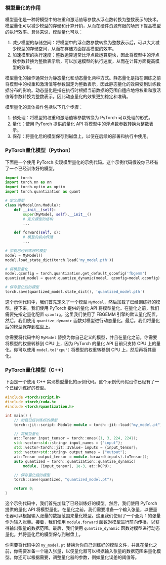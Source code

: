 ### 模型量化的作用

模型量化是一种将模型中的权重和激活值等参数从浮点数转换为整数表示的技术。模型量化可以减少模型的存储和计算开销，从而在硬件资源有限的场景下提高模型的执行效率。具体来说，模型量化可以：

1. 减少模型的存储空间：将模型中的浮点数参数转换为整数表示后，可以大大减少模型的存储空间，从而在存储方面提高模型的效率。
2. 加速模型的执行速度：整数运算通常比浮点数运算更快，因此将模型中的浮点数参数转换为整数表示后，可以加速模型的执行速度，从而在计算方面提高模型的效率。

模型量化的操作通常分为静态量化和动态量化两种方式。静态量化是指在训练之前将模型中的权重和激活值等参数固定为整数表示，因此静态量化的效果受到训练数据分布的影响。动态量化是指在执行时根据当前数据的范围自适应地将权重和激活值等参数转换为整数表示，因此动态量化的效果更加稳定和准确。

模型量化的具体操作包括以下几个步骤：

1. 预处理：将模型的权重和激活值等参数转换为 PyTorch 可以处理的形式。
2. 量化：使用 PyTorch 提供的量化 API 将模型中的浮点数参数转换为整数表示。
3. 保存：将量化后的模型保存到磁盘上，以便在后续的部署和执行中使用。

### PyTorch量化模型（Python）

下面是一个使用 PyTorch 实现模型量化的示例代码。这个示例代码假设你已经有了一个已经训练好的模型。

```python
import torch
import torch.nn as nn
import torch.optim as optim
import torch.quantization as quant

# 定义模型
class MyModel(nn.Module):
    def __init__(self):
        super(MyModel, self).__init__()
        # 定义模型的结构
        ...

    def forward(self, x):
        # 模型的前向传播
        ...

# 加载已经训练好的模型
model = MyModel()
model.load_state_dict(torch.load('my_model.pth'))

# 将模型量化
model.qconfig = torch.quantization.get_default_qconfig('fbgemm')
quantized_model = quant.quantize_dynamic(model, qconfig=model.qconfig)

# 保存量化后的模型
torch.save(quantized_model.state_dict(), 'quantized_model.pth')

```

这个示例代码中，我们首先定义了一个模型 `MyModel`，然后加载了已经训练好的模型。接下来，我们使用 PyTorch 提供的量化 API 将模型量化。在量化之前，我们需要先指定量化配置 `qconfig`。这里我们使用了 FBGEMM 引擎的默认量化配置。然后，我们使用 `quantize_dynamic` 函数对模型进行动态量化。最后，我们将量化后的模型保存到磁盘上。

你需要将代码中的 `MyModel` 替换为你自己定义的模型，并且在量化之前，你需要将模型的权重转移到 CPU 上，因为 PyTorch 的量化 API 目前只支持 CPU 上的量化。你可以使用 `model.to('cpu')` 将模型的权重转移到 CPU 上，然后再将其量化。

### PyTorch量化模型（C++）

下面是一个使用 C++ 实现模型量化的示例代码。这个示例代码假设你已经有了一个已经训练好的模型。

```cpp
#include <torch/script.h>
#include <torch/cuda.h>
#include <torch/quantization.h>

int main() {
    // 加载已经训练好的模型
    torch::jit::script::Module module = torch::jit::load("my_model.pt");

    // 将模型量化
    at::Tensor input_tensor = torch::ones({1, 3, 224, 224});
    std::vector<std::string> input_names = {"input"};
    std::vector<torch::jit::IValue> inputs = {input_tensor};
    std::vector<std::string> output_names = {"output"};
    at::Tensor output_tensor = module.forward(inputs).toTensor();
    auto quantized = torch::quantization::quantize_dynamic(
        module, {input_tensor}, 1e-3, at::kCPU);

    // 保存量化后的模型
    torch::save(quantized, "quantized_model.pt");

    return 0;
}

```

这个示例代码中，我们首先加载了已经训练好的模型。然后，我们使用 PyTorch 提供的量化 API 将模型量化。在量化之前，我们需要准备一个输入张量，以便量化器可以根据输入张量的数据范围来量化模型。这里我们使用了一个全为 1 的张量作为输入张量。接着，我们使用 `module.forward` 函数对模型进行前向传播，以获得输出张量的数据范围。最后，我们使用 `quantize_dynamic` 函数对模型进行动态量化，并将量化后的模型保存到磁盘上。

你需要将代码中的 `my_model.pt` 替换为你自己训练好的模型文件，并且在量化之前，你需要准备一个输入张量，以便量化器可以根据输入张量的数据范围来量化模型。你还可以根据需要，调整量化器的参数，例如量化误差的阈值等。